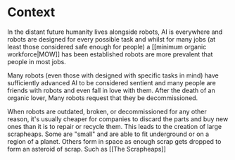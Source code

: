 # Context

In the distant future humanity lives alongside robots, AI is everywhere and robots are designed for every possible task and whilst for many jobs (at least those considered safe enough for people) a [[minimum organic workforce|MOW]] has been established robots are more prevalent that people in most jobs.

Many robots (even those with designed with specific tasks in mind) have sufficiently advanced AI to be considered sentient and many people are friends with robots and even fall in love with them. After the death of an organic lover, Many robots request that they be decommissioned.

When robots are outdated, broken, or decommissioned for any other reason, it's usually cheaper for companies to discard the parts and buy new ones than it is to repair or recycle them. This leads to the creation of large scrapheaps. Some are "small" and are able to fit underground or on a region of a planet. Others form in space as enough scrap gets dropped to form an asteroid of scrap. Such as [[The Scrapheaps]]
